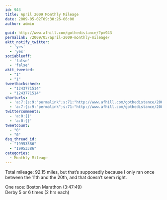 ```yaml
---
id: 943
title: April 2009 Monthly Mileage
date: 2009-05-02T09:30:26-06:00
author: admin
  
guid: http://www.afhill.com/gothedistance/?p=943
permalink: /2009/05/april-2009-monthly-mileage/
aktt_notify_twitter:
  - 'yes'
  - 'yes'
sociableoff:
  - 'false'
  - 'false'
aktt_tweeted:
  - "1"
  - "1"
tweetbackscheck:
  - "1243771514"
  - "1243771514"
shorturls:
  - 'a:7:{s:9:"permalink";s:71:"http://www.afhill.com/gothedistance/2009/05/april-2009-monthly-mileage/";s:7:"tinyurl";s:25:"http://tinyurl.com/qlu33t";s:4:"isgd";s:17:"http://is.gd/zqQQ";s:5:"bitly";s:19:"http://bit.ly/CxTrP";s:5:"snipr";s:22:"http://snipr.com/hxip1";s:5:"snurl";s:22:"http://snurl.com/hxip1";s:7:"snipurl";s:24:"http://snipurl.com/hxip1";}'
  - 'a:7:{s:9:"permalink";s:71:"http://www.afhill.com/gothedistance/2009/05/april-2009-monthly-mileage/";s:7:"tinyurl";s:25:"http://tinyurl.com/qlu33t";s:4:"isgd";s:17:"http://is.gd/zqQQ";s:5:"bitly";s:19:"http://bit.ly/CxTrP";s:5:"snipr";s:22:"http://snipr.com/hxip1";s:5:"snurl";s:22:"http://snurl.com/hxip1";s:7:"snipurl";s:24:"http://snipurl.com/hxip1";}'
twittercomments:
  - 'a:0:{}'
  - 'a:0:{}'
tweetcount:
  - "0"
  - "0"
dsq_thread_id:
  - "19953386"
  - "19953386"
categories:
  - Monthly Mileage
---
```

Total mileage: 92.15 miles, but that&#8217;s supposedly because I only ran once between the 11th and the 20th, and that doesn&#8217;t seem right.

One race: Boston Marathon (3:47:49)  
Derby 5 or 6 times (2 hrs each)